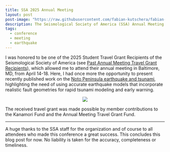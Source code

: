 ```yaml
---
title: SSA 2025 Annual Meeting
layout: post
post-image: "https://raw.githubusercontent.com/fabian-kutschera/fabian-kutschera.github.io/master/assets/images/post_ssa25.jpg"
description: The Seismological Society of America (SSA) Annual Meeting in Baltimore, Maryland, 14-18 April 2025.
tags:
  - conference
  - meeting
  - earthquake
---
```


I was honored to be one of the 2025 Student Travel Grant Recipients of the Seismological Society of America (see [
Past Annual Meeting Travel Grant Recipients](https://www.seismosoc.org/awards/travel-grant-types/past-annual-meeting-travel-grant-recipients)), which allowed me to attend their annual meeting in Baltimore, MD, from April 14-18. Here, I had once more the opportunity to present recently published work on the [Noto Peninsula earthquake and tsunami](https://doi.org/10.1029/2024GL109790), highlighting the need of using accurate earthquake models that incorporate realistic fault geometries for rapid tsunami modeling and early warning.

<p align="center">
  <img src="https://raw.githubusercontent.com/fabian-kutschera/fabian-kutschera.github.io/master/assets/images/post_ssa25_group.jpg" />
</p>

The received travel grant was made possible by member contributions to the Kanamori Fund and the Annual Meeting Travel Grant Fund.

---

A huge thanks to the SSA staff for the organization and of course to all attendees who made this conference a great success. This concludes this blog post for now. No liability is taken for the accuracy, completeness or timeliness.
